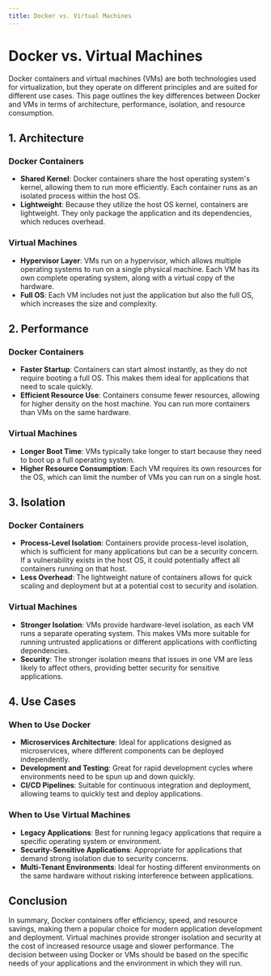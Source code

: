 ```yaml
---
title: Docker vs. Virtual Machines
---
```


# Docker vs. Virtual Machines

Docker containers and virtual machines (VMs) are both technologies used for virtualization, but they operate on different principles and are suited for different use cases. This page outlines the key differences between Docker and VMs in terms of architecture, performance, isolation, and resource consumption.

## 1. Architecture

### Docker Containers
- **Shared Kernel**: Docker containers share the host operating system's kernel, allowing them to run more efficiently. Each container runs as an isolated process within the host OS.
- **Lightweight**: Because they utilize the host OS kernel, containers are lightweight. They only package the application and its dependencies, which reduces overhead.

### Virtual Machines
- **Hypervisor Layer**: VMs run on a hypervisor, which allows multiple operating systems to run on a single physical machine. Each VM has its own complete operating system, along with a virtual copy of the hardware.
- **Full OS**: Each VM includes not just the application but also the full OS, which increases the size and complexity.

## 2. Performance

### Docker Containers
- **Faster Startup**: Containers can start almost instantly, as they do not require booting a full OS. This makes them ideal for applications that need to scale quickly.
- **Efficient Resource Use**: Containers consume fewer resources, allowing for higher density on the host machine. You can run more containers than VMs on the same hardware.

### Virtual Machines
- **Longer Boot Time**: VMs typically take longer to start because they need to boot up a full operating system.
- **Higher Resource Consumption**: Each VM requires its own resources for the OS, which can limit the number of VMs you can run on a single host.

## 3. Isolation

### Docker Containers
- **Process-Level Isolation**: Containers provide process-level isolation, which is sufficient for many applications but can be a security concern. If a vulnerability exists in the host OS, it could potentially affect all containers running on that host.
- **Less Overhead**: The lightweight nature of containers allows for quick scaling and deployment but at a potential cost to security and isolation.

### Virtual Machines
- **Stronger Isolation**: VMs provide hardware-level isolation, as each VM runs a separate operating system. This makes VMs more suitable for running untrusted applications or different applications with conflicting dependencies.
- **Security**: The stronger isolation means that issues in one VM are less likely to affect others, providing better security for sensitive applications.

## 4. Use Cases

### When to Use Docker
- **Microservices Architecture**: Ideal for applications designed as microservices, where different components can be deployed independently.
- **Development and Testing**: Great for rapid development cycles where environments need to be spun up and down quickly.
- **CI/CD Pipelines**: Suitable for continuous integration and deployment, allowing teams to quickly test and deploy applications.

### When to Use Virtual Machines
- **Legacy Applications**: Best for running legacy applications that require a specific operating system or environment.
- **Security-Sensitive Applications**: Appropriate for applications that demand strong isolation due to security concerns.
- **Multi-Tenant Environments**: Ideal for hosting different environments on the same hardware without risking interference between applications.

## Conclusion

In summary, Docker containers offer efficiency, speed, and resource savings, making them a popular choice for modern application development and deployment. Virtual machines provide stronger isolation and security at the cost of increased resource usage and slower performance. The decision between using Docker or VMs should be based on the specific needs of your applications and the environment in which they will run.
